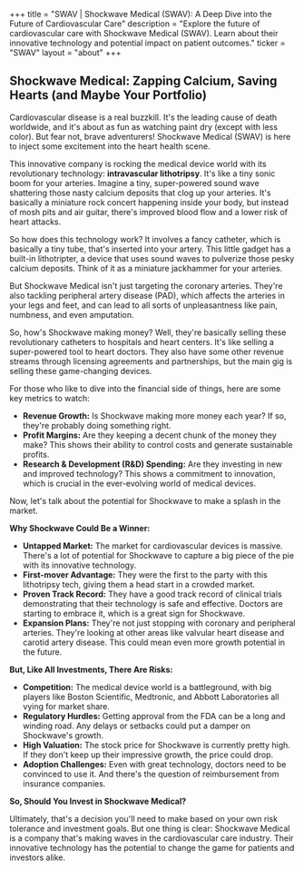 +++
title = "SWAV |  Shockwave Medical (SWAV): A Deep Dive into the Future of Cardiovascular Care"
description = "Explore the future of cardiovascular care with Shockwave Medical (SWAV). Learn about their innovative technology and potential impact on patient outcomes."
ticker = "SWAV"
layout = "about"
+++

        


## Shockwave Medical: Zapping Calcium, Saving Hearts (and Maybe Your Portfolio)

Cardiovascular disease is a real buzzkill. It's the leading cause of death worldwide, and it's about as fun as watching paint dry (except with less color). But fear not, brave adventurers! Shockwave Medical (SWAV) is here to inject some excitement into the heart health scene. 

This innovative company is rocking the medical device world with its revolutionary technology: **intravascular lithotripsy**. It's like a tiny sonic boom for your arteries. Imagine a tiny, super-powered sound wave shattering those nasty calcium deposits that clog up your arteries. It's basically a miniature rock concert happening inside your body, but instead of mosh pits and air guitar, there's improved blood flow and a lower risk of heart attacks.

So how does this technology work? It involves a fancy catheter, which is basically a tiny tube, that's inserted into your artery. This little gadget has a built-in lithotripter, a device that uses sound waves to pulverize those pesky calcium deposits. Think of it as a miniature jackhammer for your arteries.

But Shockwave Medical isn't just targeting the coronary arteries. They're also tackling peripheral artery disease (PAD), which affects the arteries in your legs and feet, and can lead to all sorts of unpleasantness like pain, numbness, and even amputation. 

So, how's Shockwave making money? Well, they're basically selling these revolutionary catheters to hospitals and heart centers. It's like selling a super-powered tool to heart doctors. They also have some other revenue streams through licensing agreements and partnerships, but the main gig is selling these game-changing devices.

For those who like to dive into the financial side of things, here are some key metrics to watch:

* **Revenue Growth:** Is Shockwave making more money each year? If so, they're probably doing something right.
* **Profit Margins:** Are they keeping a decent chunk of the money they make? This shows their ability to control costs and generate sustainable profits.
* **Research & Development (R&D) Spending:** Are they investing in new and improved technology? This shows a commitment to innovation, which is crucial in the ever-evolving world of medical devices.

Now, let's talk about the potential for Shockwave to make a splash in the market. 

**Why Shockwave Could Be a Winner:**

* **Untapped Market:** The market for cardiovascular devices is massive. There's a lot of potential for Shockwave to capture a big piece of the pie with its innovative technology.
* **First-mover Advantage:** They were the first to the party with this lithotripsy tech, giving them a head start in a crowded market.
* **Proven Track Record:** They have a good track record of clinical trials demonstrating that their technology is safe and effective. Doctors are starting to embrace it, which is a great sign for Shockwave.
* **Expansion Plans:** They're not just stopping with coronary and peripheral arteries. They're looking at other areas like valvular heart disease and carotid artery disease. This could mean even more growth potential in the future.

**But, Like All Investments, There Are Risks:**

* **Competition:** The medical device world is a battleground, with big players like Boston Scientific, Medtronic, and Abbott Laboratories all vying for market share. 
* **Regulatory Hurdles:** Getting approval from the FDA can be a long and winding road. Any delays or setbacks could put a damper on Shockwave's growth.
* **High Valuation:** The stock price for Shockwave is currently pretty high. If they don't keep up their impressive growth, the price could drop.
* **Adoption Challenges:** Even with great technology, doctors need to be convinced to use it. And there's the question of reimbursement from insurance companies.

**So, Should You Invest in Shockwave Medical?**

Ultimately, that's a decision you'll need to make based on your own risk tolerance and investment goals. But one thing is clear: Shockwave Medical is a company that's making waves in the cardiovascular care industry. Their innovative technology has the potential to change the game for patients and investors alike. 

        